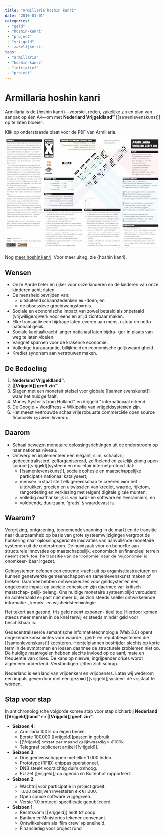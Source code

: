 ```yaml
---
title: "Armillaria hoshin kanri"
date: "2010-01-04"
categories:
 - "geld"
 - "hoshin-kanri"
 - "project"
 - "vrijgeld"
 - "zakelijke-zin"
tags:
 - "armillaria"
 - "hoshin-kanri"
 - "initiatief"
 - "project"
---
```

# Armillaria hoshin kanri

Armillaria is de {hoshin kanri}—voorstel, reden, zakelijke zin en plan van aanpak op één A4—om met **Nederland Vrijgeldland**™ [[samenlevenskunst]] op te laten bloeien.

Klik op onderstaande plaat voor de PDF van Armillaria.

<a href="Aardbron-Vrijgeld-Armillaria-hoshin-kanri-2.0.pdf" download><img src="aardbron-vrijgeld-armillaria-hoshin-kanri-2.0.jpg"></a>

Nog [meer hoshin kanri](hoshin-kanri). Voor meer uitleg, zie {hoshin kanri}.

## Wensen

- Onze Aarde beter en rijker voor onze kinderen en de kinderen van onze kinderen achterlaten.
- De mensheid bevrijden van:
   - uitsluitend schaarstedenken en -doen; en
   - de obsessieve groeidwangstoornis.
- Sociale en economische impact van zowel betaald als onbetaald (vrijwilligers)werk voor eens en altijd zichtbaar maken.
- Elke transactie een bijdrage laten leveren aan mens, natuur en netto nationaal geluk.
- Sociale kapitaalkracht langer nationaal laten bijdra- gen in plaats van weg te laten vloeien.
- Vangnet spannen voor de krakende economie.
- Volledige transparantie, billijkheid en economische gelijkwaardigheid.
- Krediet synoniem aan vertrouwen maken.

## De Bedoeling

1. **Nederland Vrijgeldland**™.
1. **[[Vrijgeld]] geeft zin**™.
1. Slagen met een monetair stelsel voor globale [[samenlevenskunst]] waar het huidige faalt.
1. Money Systems from Holland™ en Vrijgeld™ internationaal erkend.
1. De Google + WordPress + Wikipedia van vrijgeldsystemen zijn.
1. Het meest vertrouwde schaalvrije robuuste commerciële open source financiële systeem leveren.

## Daarom

- Schaal bewezen monetaire oplossingsrichtingen uit de onderstroom op naar nationaal niveau.
- Ontwerp en implementeer een elegant, slim, schaalvrij, gedecentraliseerd, zelforganiserend, zelfhelend en zakelijk zinnig open source [[vrijgeld]]systeem en monetair internetprotocol dat:
   - [[samenlevenskunst]], sociale cohesie en maatschappelijke participatie nationaal katalyseert;
   - mensen in staat stelt elk gereedschap te creëren voor het uitdrukken, groeien en uitwisselen van krediet, waarde, rijkdom, rangordening en verkiezing met (eigen) digitale girale munten;
   - volledig onafhankelijk is van hard- en software en leveranciers; en
   - voldoende, duurzaam, ‘gratis’ & waardevast is.

## Waarom?
 Vergrijzing, ontgroening, toenemende spanning in de markt en de transitie naar duurzaamheid op basis van grote systeemwijzigingen vergroot de hunkering naar oplossingsgerichte innovaties van aanvullende monetaire systemen uit de onderstroom. De noodzaak voor en behoefte aan structurele innovaties op maatschappelijk, economisch en financieel terrein neemt sterk toe. De transitie van de ‘ikonomie’ naar de ‘wijconomie’ is onomkeer- baar ingezet.

Geldsystemen oefenen een extreme kracht uit op organisatiestructuren en kunnen genetwerkte gemeenschappen en samenlevenskunst maken of breken. Daarmee hebben ontwerpkeuzes voor geldsystemen een ongekende impact op sociale cohesie en zijn daarmee van kritisch maatschap- pelijk belang. Ons huidige monetaire systeem blijkt verouderd en achterhaald en past niet meer bij de zich steeds sneller ontwikkelende informatie-, kennis- en wijsheidstechnologie.

Het tekort aan gezond, fris geld neemt exponen- tieel toe. Hierdoor komen steeds meer mensen in de knel terwijl er steeds minder geld voor beschikbaar is.

Gedecentraliseerde semantische informatietechnologie (Web 3.0) opent ongekende kansruimtes voor waarde-, geld- en reputatiesystemen die [[samenlevenskunst]] koesteren. Herstelplannen bestrijden slechts op korte termijn de symptomen en lossen daarmee de structurele problemen niet op. De huidige maatregelen hebben slechts invloed op de aard, mate en frequentie van crises. De kans op nieuwe, ingrijpender crises wordt algemeen onderkend. Verstandigen zetten zich schrap.

Nederland is een land van vrijdenkers en vrijdoeners. Laten wij wederom een impuls geven door met een gezond [[vrijgeld]]systeem dé vrijstaat te worden.

## Stap voor stap
 In antichronologische volgorde komen stap voor stap dichterbij **Nederland [[Vrijgeld]]land**™ en **[[Vrijgeld]] geeft zin**™.


- **Seizoen 4**:
   - Armillaria 100% op eigen benen.
   - Eerste 100.000 [[vrijgeld]]passen in gebruik.
   - [[Vrijgeld]]omzet per maand gelijkwaardig ≥ €100k.
   - Telegraaf publiceert artikel [[vrijgeld]].
- **Seizoen 3**:
   - Drie gemeenschappen met elk ≥ 1.000 leden.
   - Prototype (RFID) chippas operationeel.
   - DNB steekt voorzichtig duim omhoog.
   - EU zet [[vrijgeld]] op agenda en Buitenhof rapporteert.
- **Seizoen 2**:
   - Wachtrij voor participatie in project groeit.
   - 1.000 bedrijven investeren elk €1.000.
   - Open source software vrijgegeven.
   - Versie 1.0 protocol specificatie gepubliceerd.
- **Seizoen 1**:
   - Rechtsvorm [[Vrijgeld]] leidt tot coöp.
   - Banken en Ministeries tekenen convenant.
   - Ontwikkelteam als ‘film crew’ op snelheid.
   - Financiering voor project rond.
